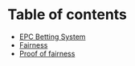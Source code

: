 # Table of contents

* [EPC Betting System](README.md)
* [Fairness](untitled.md)
* [Proof of fairness](proof-of-fairness.md)

